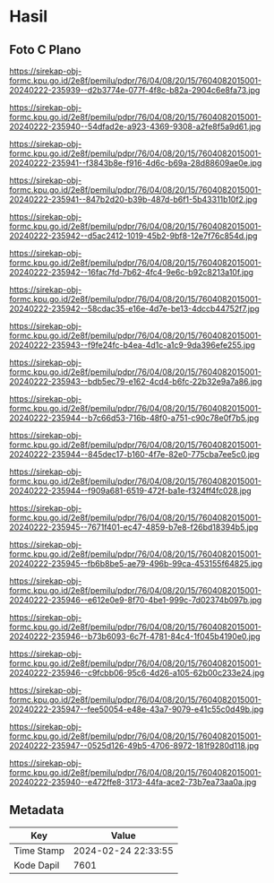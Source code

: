 # Hasil

## Foto C Plano

https://sirekap-obj-formc.kpu.go.id/2e8f/pemilu/pdpr/76/04/08/20/15/7604082015001-20240222-235939--d2b3774e-077f-4f8c-b82a-2904c6e8fa73.jpg

https://sirekap-obj-formc.kpu.go.id/2e8f/pemilu/pdpr/76/04/08/20/15/7604082015001-20240222-235940--54dfad2e-a923-4369-9308-a2fe8f5a9d61.jpg

https://sirekap-obj-formc.kpu.go.id/2e8f/pemilu/pdpr/76/04/08/20/15/7604082015001-20240222-235941--f3843b8e-f916-4d6c-b69a-28d88609ae0e.jpg

https://sirekap-obj-formc.kpu.go.id/2e8f/pemilu/pdpr/76/04/08/20/15/7604082015001-20240222-235941--847b2d20-b39b-487d-b6f1-5b43311b10f2.jpg

https://sirekap-obj-formc.kpu.go.id/2e8f/pemilu/pdpr/76/04/08/20/15/7604082015001-20240222-235942--d5ac2412-1019-45b2-9bf8-12e7f76c854d.jpg

https://sirekap-obj-formc.kpu.go.id/2e8f/pemilu/pdpr/76/04/08/20/15/7604082015001-20240222-235942--16fac7fd-7b62-4fc4-9e6c-b92c8213a10f.jpg

https://sirekap-obj-formc.kpu.go.id/2e8f/pemilu/pdpr/76/04/08/20/15/7604082015001-20240222-235942--58cdac35-e16e-4d7e-be13-4dccb44752f7.jpg

https://sirekap-obj-formc.kpu.go.id/2e8f/pemilu/pdpr/76/04/08/20/15/7604082015001-20240222-235943--f9fe24fc-b4ea-4d1c-a1c9-9da396efe255.jpg

https://sirekap-obj-formc.kpu.go.id/2e8f/pemilu/pdpr/76/04/08/20/15/7604082015001-20240222-235943--bdb5ec79-e162-4cd4-b6fc-22b32e9a7a86.jpg

https://sirekap-obj-formc.kpu.go.id/2e8f/pemilu/pdpr/76/04/08/20/15/7604082015001-20240222-235944--b7c66d53-716b-48f0-a751-c90c78e0f7b5.jpg

https://sirekap-obj-formc.kpu.go.id/2e8f/pemilu/pdpr/76/04/08/20/15/7604082015001-20240222-235944--845dec17-b160-4f7e-82e0-775cba7ee5c0.jpg

https://sirekap-obj-formc.kpu.go.id/2e8f/pemilu/pdpr/76/04/08/20/15/7604082015001-20240222-235944--f909a681-6519-472f-ba1e-f324ff4fc028.jpg

https://sirekap-obj-formc.kpu.go.id/2e8f/pemilu/pdpr/76/04/08/20/15/7604082015001-20240222-235945--7671f401-ec47-4859-b7e8-f26bd18394b5.jpg

https://sirekap-obj-formc.kpu.go.id/2e8f/pemilu/pdpr/76/04/08/20/15/7604082015001-20240222-235945--fb6b8be5-ae79-496b-99ca-453155f64825.jpg

https://sirekap-obj-formc.kpu.go.id/2e8f/pemilu/pdpr/76/04/08/20/15/7604082015001-20240222-235946--e612e0e9-8f70-4be1-999c-7d02374b097b.jpg

https://sirekap-obj-formc.kpu.go.id/2e8f/pemilu/pdpr/76/04/08/20/15/7604082015001-20240222-235946--b73b6093-6c7f-4781-84c4-1f045b4190e0.jpg

https://sirekap-obj-formc.kpu.go.id/2e8f/pemilu/pdpr/76/04/08/20/15/7604082015001-20240222-235946--c9fcbb06-95c6-4d26-a105-62b00c233e24.jpg

https://sirekap-obj-formc.kpu.go.id/2e8f/pemilu/pdpr/76/04/08/20/15/7604082015001-20240222-235947--fee50054-e48e-43a7-9079-e41c55c0d49b.jpg

https://sirekap-obj-formc.kpu.go.id/2e8f/pemilu/pdpr/76/04/08/20/15/7604082015001-20240222-235947--0525d126-49b5-4706-8972-181f9280d118.jpg

https://sirekap-obj-formc.kpu.go.id/2e8f/pemilu/pdpr/76/04/08/20/15/7604082015001-20240222-235940--e472ffe8-3173-44fa-ace2-73b7ea73aa0a.jpg


## Metadata

| Key        | Value               |
| ---------- | ------------------- |
| Time Stamp | 2024-02-24 22:33:55 |
| Kode Dapil | 7601                |



